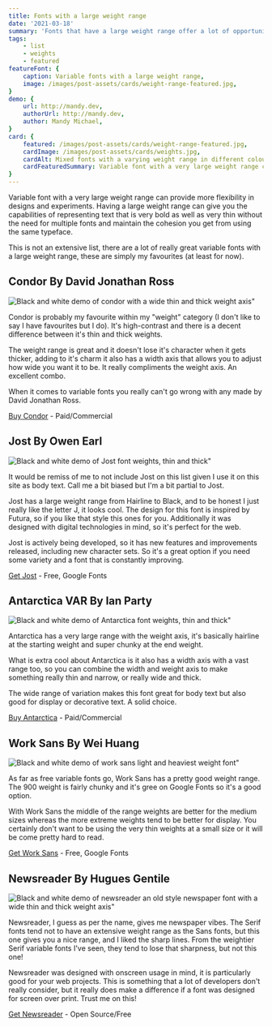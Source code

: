 ```yaml
---
title: Fonts with a large weight range
date: '2021-03-18'
summary: 'Fonts that have a large weight range offer a lot of opportunities for creating impactful typography, animations and improved legibility.' 
tags:
    - list
    - weights
    - featured
featureFont: {
    caption: Variable fonts with a large weight range,
    image: /images/post-assets/cards/weight-range-featured.jpg,
}
demo: {
    url: http://mandy.dev,
    authorUrl: http://mandy.dev,
    author: Mandy Michael,
}
card: {
    featured: /images/post-assets/cards/weight-range-featured.jpg,
    cardImage: /images/post-assets/cards/weights.jpg,
    cardAlt: Mixed fonts with a varying weight range in different colours and styles.,
    cardFeaturedSummary: Variable font with a very large weight range can provide more flexibility in designs and experiments. Having a large weight range can give you the capabilities of representing text that is very bold as well as very thin without the need for multiple fonts and maintain the cohesion you get from using the same typeface.
}
---
```


Variable font with a very large weight range can provide more flexibility in  designs and experiments. Having a large weight range can give you the capabilities of representing text that is very bold as well as very thin without the need for multiple fonts and maintain the cohesion you get from using the same typeface.

This is not an extensive list, there are a lot of really great variable fonts with a large weight range, these are simply my favourites (at least for now).

## Condor <span class="author">By David Jonathan Ross</span>

 ![Black and white demo of condor with a wide thin and thick weight axis"](/images/post-assets/weights/condor.jpg)

Condor is probably my favourite within my "weight" category (I don't like to say I have favourites but I do). It's high-contrast and there is a decent difference between it's thin and thick weights.

The weight range is great and it doesn't lose it's character when it gets thicker, adding to it's charm it also has a width axis that allows you to adjust how wide you want it to be. It really compliments the weight axis. An excellent combo.

When it comes to variable fonts you really can't go wrong with any made by David Jonathan Ross.

 [Buy Condor](https://djr.com/condor/) - Paid/Commercial

## Jost <span class="author">By Owen Earl</span>

![Black and white demo of Jost font weights, thin and thick"](/images/post-assets/weights/jost.jpg)

It would be remiss of me to not include Jost on this list given I use it on this site as body text. Call me a bit biased but I'm a bit partial to Jost.

Jost has a large weight range from Hairline to Black, and to be honest I just really like the letter J, it looks cool. The design for this font is inspired by Futura, so if you like that style this ones for you. Additionally it was designed with digital technologies in mind, so it's perfect for the web.

Jost is actively being developed, so it has new features and improvements released, including new character sets. So it's a great option if you need some variety and a font that is constantly improving.

[Get Jost](https://fonts.google.com/specimen/Jost?vfonly=true) - Free, Google Fonts


## Antarctica VAR  <span class="author">By Ian Party</span>

![Black and white demo of Antarctica font weights, thin and thick"](/images/post-assets/weights/antartica.jpg)

Antarctica has a very large range with the weight axis, it's basically hairline at the starting weight and super chunky at the end weight.

What is extra cool about Antarctica is it also has a width axis with a vast range too, so you can combine the width and weight axis to make something really thin and narrow, or really wide and thick.

The wide range of variation makes this font great for body text but also good for display or decorative text. A solid choice.

[Buy Antarctica](https://beta.newglyph.com/classic-collection/#font-antarctica) - Paid/Commercial

## Work Sans <span class="author">By Wei Huang <span class="author">

![Black and white demo of work sans light and heaviest weight font"](/images/post-assets/weights/worksans.jpg)

As far as free variable fonts go, Work Sans has a pretty good weight range. The 900 weight is fairly chunky and it's gree on Google Fonts so it's a good option.

With Work Sans the middle of the range weights are better for the medium sizes whereas the more extreme weights tend to be better for display. You certainly don't want to be using the very thin weights at a small size or it will be come pretty hard to read.

[Get Work Sans](https://fonts.google.com/specimen/Work+Sans?vfonly=true) - Free, Google Fonts


## Newsreader <span class="author">By Hugues Gentile</span>

![Black and white demo of newsreader an old style newspaper font with a wide thin and thick weight axis"](/images/post-assets/weights/newsreader.jpg)

Newsreader, I guess as per the name, gives me newspaper vibes. The Serif fonts tend not to have an extensive weight range as the Sans fonts, but this one gives you a nice range, and I liked the sharp lines. From the weightier Serif variable fonts I've seen, they tend to lose that sharpness, but not this one!

Newsreader was designed with onscreen usage in mind, it is particularly good for your web projects. This is something that a lot of developers don't really consider, but it really does make a difference if a font was designed for screen over print. Trust me on this!

[Get Newsreader](https://github.com/productiontype/Newsreader) - Open Source/Free

